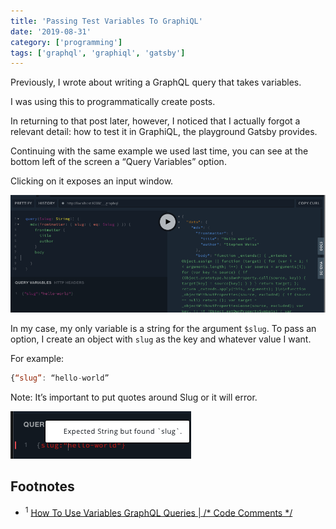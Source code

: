 ```yaml
---
title: 'Passing Test Variables To GraphiQL'
date: '2019-08-31'
category: ['programming']
tags: ['graphql', 'graphiql', 'gatsby']
---
```


Previously, I wrote about writing a GraphQL query that takes variables.

I was using this to programmatically create posts.

In returning to that post later, however, I noticed that I actually forgot a relevant detail: how to test it in GraphiQL, the playground Gatsby provides.

Continuing with the same example we used last time, you can see at the bottom left of the screen a “Query Variables” option.

Clicking on it exposes an input window.

![](./example-query-variables.png)

In my case, my only variable is a string for the argument `$slug`. To pass an option, I create an object with `slug` as the key and whatever value I want.

For example:
```javascript
{“slug”: “hello-world”
```

Note: It’s important to put quotes around Slug or it will error.

![](./error-expected-string.png)

## Footnotes
* <sup>1</sup> [How To Use Variables GraphQL Queries | /* Code Comments */](https://www.stephencharlesweiss.com/2019-07-24/graphql-variable-queries/)
